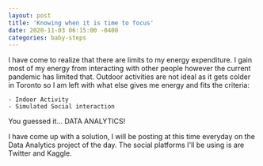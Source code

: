 ```yaml
---
layout: post
title: 'Knowing when it is time to focus'
date: 2020-11-03 06:15:00 -0400
categories: baby-steps
---
```


I have come to realize that there are limits to my energy expenditure. I gain most of my energy from interacting with other people however the current pandemic has limited that. Outdoor activities are not ideal as it gets colder in Toronto so I am left with what else gives me 
energy and fits the criteria:

    - Indoor Activity
    - Simulated Social interaction

You guessed it... DATA ANALYTICS!

I have come up with a solution, I will be posting at this time everyday on the Data Analytics project of the day. The social platforms I'll be using is are Twitter and Kaggle.